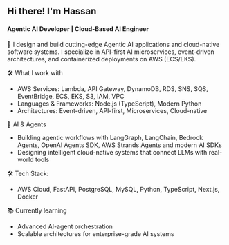 ## Hi there! I'm Hassan
#### Agentic AI Developer | Cloud-Based AI Engineer

🚀 I design and build cutting-edge Agentic AI applications and cloud-native software systems.
I specialize in API-first AI microservices, event-driven architectures, and containerized deployments on AWS (ECS/EKS).

🛠️ What I work with

- AWS Services: Lambda, API Gateway, DynamoDB, RDS, SNS, SQS, EventBridge, ECS, EKS, S3, IAM, VPC
- Languages & Frameworks: Node.js (TypeScript), Modern Python
- Architectures: Event-driven, API-first, Microservices, Cloud-native

🤖 AI & Agents

- Building agentic workflows with LangGraph, LangChain, Bedrock Agents, OpenAI Agents SDK, AWS Strands Agents and modern AI SDKs
- Designing intelligent cloud-native systems that connect LLMs with real-world tools

🛠 Tech Stack:

- AWS Cloud, FastAPI, PostgreSQL, MySQL, Python, TypeScript, Next.js, Docker

📚 Currently learning

- Advanced AI-agent orchestration
- Scalable architectures for enterprise-grade AI systems

<!--
**buildagentswithhassan/buildagentswithhassan** is a ✨ _special_ ✨ repository because its `README.md` (this file) appears on your GitHub profile.

Here are some ideas to get you started:

- 🔭 I’m currently working on ...
- 🌱 I’m currently learning ...
- 👯 I’m looking to collaborate on ...
- 🤔 I’m looking for help with ...
- 💬 Ask me about ...
- 📫 How to reach me: ...
- 😄 Pronouns: ...
- ⚡ Fun fact: ...
-->
